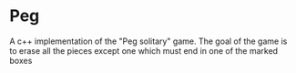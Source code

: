 # Peg
A c++ implementation of the "Peg solitary" game. The goal of the game is to erase all the pieces except one which must end in one of the marked boxes
